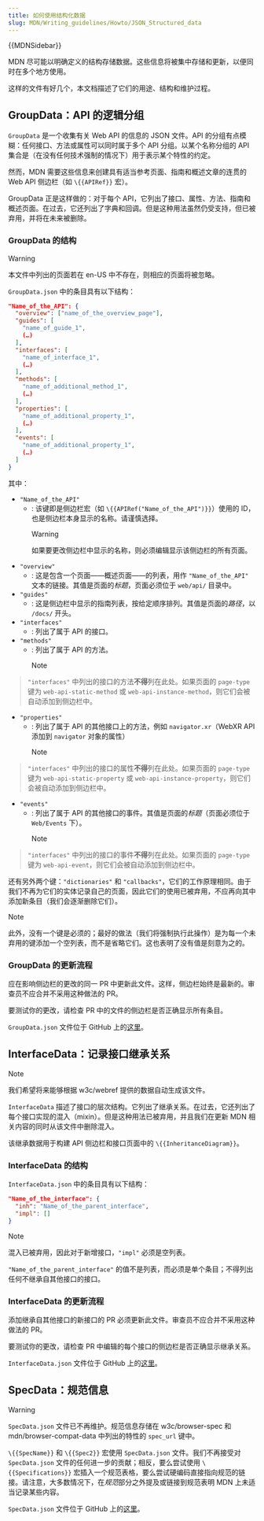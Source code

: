 ```yaml
---
title: 如何使用结构化数据
slug: MDN/Writing_guidelines/Howto/JSON_Structured_data
---
```


{{MDNSidebar}}

MDN 尽可能以明确定义的结构存储数据。这些信息将被集中存储和更新，以便同时在多个地方使用。

这样的文件有好几个，本文档描述了它们的用途、结构和维护过程。

## GroupData：API 的逻辑分组

`GroupData` 是一个收集有关 Web API 的信息的 JSON 文件。API 的分组有点模糊：任何接口、方法或属性可以同时属于多个 API 分组。以某个名称分组的 API 集合是（在没有任何技术强制的情况下）用于表示某个特性的约定。

然而，MDN 需要这些信息来创建具有适当参考页面、指南和概述文章的连贯的 Web API 侧边栏（如 `\{{APIRef}}` 宏）。

GroupData 正是这样做的：对于每个 API，它列出了接口、属性、方法、指南和概述页面。在过去，它还列出了字典和回调。但是这种用法虽然仍受支持，但已被弃用，并将在未来被删除。

### GroupData 的结构

> [!WARNING]
> 本文件中列出的页面若在 en-US 中不存在，则相应的页面将被忽略。

`GroupData.json` 中的条目具有以下结构：

```json
"Name_of_the_API": {
  "overview": ["name_of_the_overview_page"],
  "guides": [
    "name_of_guide_1",
    (…)
  ],
  "interfaces": [
    "name_of_interface_1",
    (…)
  ],
  "methods": [
    "name_of_additional_method_1",
    (…)
  ],
  "properties": [
    "name_of_additional_property_1",
    (…)
  ],
  "events": [
    "name_of_additional_property_1",
    (…)
  ]
}
```

其中：

- `"Name_of_the_API"`
  - : 该键即是侧边栏宏（如 `\{{APIRef("Name_of_the_API")}}`）使用的 ID，也是侧边栏本身显示的名称。请谨慎选择。
    > [!WARNING]
    > 如果要更改侧边栏中显示的名称，则必须编辑显示该侧边栏的所有页面。
- `"overview"`
  - : 这是包含一个页面——概述页面——的列表，用作 `"Name_of_the_API"` 文本的链接。其值是页面的*标题*，页面必须位于 `web/api/` 目录中。
- `"guides"`
  - : 这是侧边栏中显示的指南列表，按给定顺序排列。其值是页面的*路径*，以 `/docs/` 开头。
- `"interfaces"`
  - : 列出了属于 API 的接口。
- `"methods"`
  - : 列出了属于 API 的方法。
    > [!NOTE]
> `"interfaces"` 中列出的接口的方法**不得**列在此处。如果页面的 `page-type` 键为 `web-api-static-method` 或 `web-api-instance-method`，则它们会被自动添加到侧边栏中。
- `"properties"`
  - : 列出了属于 API 的其他接口上的方法，例如 `navigator.xr`（WebXR API 添加到 `navigator` 对象的属性）
    > [!NOTE]
> `"interfaces"` 中列出的接口的属性**不得**列在此处。如果页面的 `page-type` 键为 `web-api-static-property` 或 `web-api-instance-property`，则它们会被自动添加到侧边栏中。
- `"events"`
  - : 列出了属于 API 的其他接口的事件。其值是页面的*标题*（页面必须位于 `Web/Events` 下）。
    > [!NOTE]
> `"interfaces"` 中列出的接口的事件**不得**列在此处。如果页面的 `page-type` 键为 `web-api-event`，则它们会被自动添加到侧边栏中。

还有另外两个键：`"dictionaries"` 和 `"callbacks"`，它们的工作原理相同。由于我们不再为它们的实体记录自己的页面，因此它们的使用已被弃用，不应再向其中添加新条目（我们会逐渐删除它们）。

> [!NOTE]
> 此外，没有一个键是必须的；最好的做法（我们将强制执行此操作）是为每一个未弃用的键添加一个空列表，而不是省略它们。这也表明了没有值是刻意为之的。

### GroupData 的更新流程

应在影响侧边栏的更改的同一 PR 中更新此文件。这样，侧边栏始终是最新的。审查员不应合并不采用这种做法的 PR。

要测试你的更改，请检查 PR 中的文件的侧边栏是否正确显示所有条目。

`GroupData.json` 文件位于 GitHub 上的[这里](https://github.com/mdn/content/blob/main/files/jsondata/GroupData.json)。

## InterfaceData：记录接口继承关系

> [!NOTE]
> 我们希望将来能够根据 w3c/webref 提供的数据自动生成该文件。

`InterfaceData` 描述了接口的层次结构。它列出了继承关系。在过去，它还列出了每个接口实现的混入（mixin）。但是这种用法已被弃用，并且我们在更新 MDN 相关内容的同时从该文件中删除混入。

该继承数据用于构建 API 侧边栏和接口页面中的 `\{{InheritanceDiagram}}`。

### InterfaceData 的结构

`InterfaceData.json` 中的条目具有以下结构：

```json
"Name_of_the_interface": {
  "inh": "Name_of_the_parent_interface",
  "impl": []
}
```

> [!NOTE]
> 混入已被弃用，因此对于新增接口，`"impl"` 必须是空列表。

`"Name_of_the_parent_interface"` 的值不是列表，而必须是单个条目；不得列出任何不继承自其他接口的接口。

### InterfaceData 的更新流程

添加继承自其他接口的新接口的 PR 必须更新此文件。审查员不应合并不采用这种做法的 PR。

要测试你的更改，请检查 PR 中编辑的每个接口的侧边栏是否正确显示继承关系。

`InterfaceData.json` 文件位于 GitHub 上的[这里](https://github.com/mdn/content/blob/main/files/jsondata/InterfaceData.json)。

## SpecData：规范信息

> [!WARNING]
> `SpecData.json` 文件已不再维护。规范信息存储在 w3c/browser-spec 和 mdn/browser-compat-data 中列出的特性的 `spec_url` 键中。

`\{{SpecName}}` 和 `\{{Spec2}}` 宏使用 `SpecData.json` 文件。我们不再接受对 `SpecData.json` 文件的任何进一步的贡献；相反，要么尝试使用 `\{{Specifications}}` 宏插入一个规范表格，要么尝试硬编码直接指向规范的链接。请注意，大多数情况下，在*规范*部分之外提及或链接到规范表明 MDN 上未适当记录某些内容。

`SpecData.json` 文件位于 GitHub 上的[这里](https://github.com/mdn/content/blob/main/files/jsondata/SpecData.json)。
